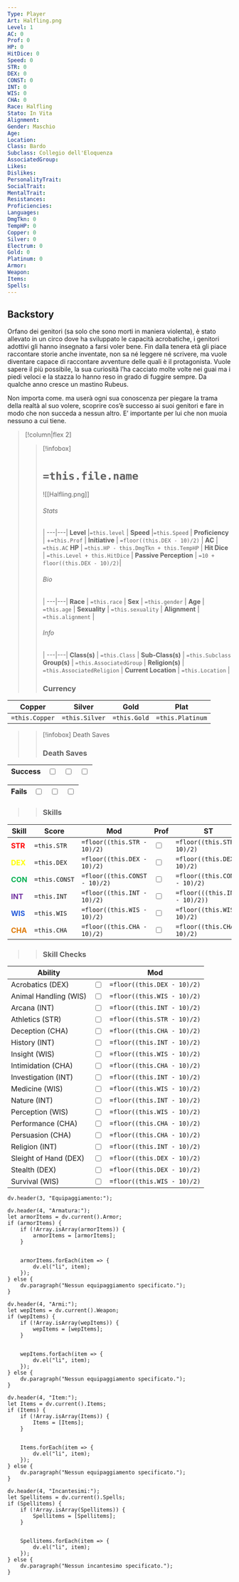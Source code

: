 ```yaml
---
Type: Player
Art: Halfling.png
Level: 1
AC: 0
Prof: 0
HP: 0
HitDice: 0
Speed: 0
STR: 0
DEX: 0
CONST: 0
INT: 0
WIS: 0
CHA: 0
Race: Halfling
Stato: In Vita
Alignment: 
Gender: Maschio
Age: 
Location: 
Class: Bardo
Subclass: Collegio dell'Eloquenza
AssociatedGroup: 
Likes: 
Dislikes: 
PersonalityTrait: 
SocialTrait: 
MentalTrait: 
Resistances: 
Proficiencies: 
Languages: 
DmgTkn: 0
TempHP: 0
Copper: 0
Silver: 0
Electrum: 0
Gold: 0
Platinum: 0
Armor: 
Weapon: 
Items: 
Spells:
---
```


## Backstory
Orfano dei genitori (sa solo che sono morti in maniera violenta), è stato allevato in un circo dove ha sviluppato le capacità acrobatiche, i genitori adottivi gli hanno insegnato a farsi voler bene. Fin dalla tenera età gli piace raccontare storie anche inventate, non sa né leggere né scrivere, ma vuole diventare capace di raccontare avventure delle quali è il protagonista. Vuole sapere il più possibile, la sua curiosità l’ha cacciato molte volte nei guai ma i piedi veloci e la stazza lo hanno reso in grado di fuggire sempre. Da qualche anno cresce un mastino Rubeus.

Non importa come. ma userà ogni sua conoscenza per piegare la trama della realtà al suo volere, scoprire cos’è successo ai suoi genitori e fare in modo che non succeda a nessun altro. E’ importante per lui che non muoia nessuno a cui tiene.




>[!column|flex 2]
>> [!infobox]
>> # `=this.file.name`
>> ![[Halfling.png]]
>> ###### Stats
>>  |
>> ---|---|
>> **Level** |`=this.level` |
>>  **Speed** |`=this.Speed` |
>> **Proficiency** | +`=this.Prof` |
>> **Initiative** | `=floor((this.DEX - 10)/2)` |
>> **AC** | `=this.AC`
>> **HP** | `=this.HP - this.DmgTkn + this.TempHP` |
>> **Hit Dice** | `=this.Level + this.HitDice`  |
>> **Passive Perception** | `=10 + floor((this.DEX - 10)/2)`|
>>  
>> ###### Bio
>>   |
>> ---|---|
>> **Race** | `=this.race` |
>> **Sex** | `=this.gender` |
>> **Age** | `=this.age` |
>> **Sexuality** | `=this.sexuality` |
>> **Alignment** | `=this.alignment` |
>> ###### Info
>>   |
>> ---|---|
>> **Class(s)** | `=this.Class` |
>> **Sub-Class(s)** | `=this.Subclass`
>> **Group(s)** | `=this.AssociatedGroup` |
>> **Religion(s)** | `=this.AssociatedReligion` |
>> **Current Location** | `=this.Location` |
>>  ### Currency
| Copper   | Silver    | Gold      | Plat        |
| -------------- | -------------- | ------------ | ---------------- |
| `=this.Copper` | `=this.Silver` | `=this.Gold` | `=this.Platinum` |
>
>> [!infobox] Death Saves
>> ### Death Saves
| Success | <input type="checkbox" unchecked>  | <input type="checkbox" unchecked> | <input type="checkbox" unchecked> | 
| ------- | --- | --------------------------------- | --------------------------------- |
>>
| Fails | <input type="checkbox" unchecked>  | <input type="checkbox" unchecked> | <input type="checkbox" unchecked> | 
| ----- | --- | --------------------------------- | --------------------------------- |
>>
>> ### Skills
| Skill | Score       | Mod                     | Prof                              | ST                                  |
| ----- | ----------- | ----------------------- | --------------------------------- | ----------------------------------- |
| <font color="#ff0000">**STR**</font>   | `=this.STR` | `=floor((this.STR - 10)/2)`  | <input type="checkbox" unchecked> | `=floor((this.STR - 10)/2)`               |
| <font color="#ffff00">**DEX**</font>   | `=this.DEX`  | `=floor((this.DEX - 10)/2)`   | <input type="checkbox" unchecked> | `=floor((this.DEX - 10)/2)`               |
| <font color="#00b050">**CON**</font>   | `=this.CONST` | `=floor((this.CONST - 10)/2)` | <input type="checkbox" unchecked>   | `=floor((this.CONST - 10)/2)` |
| <font color="#7030a0">**INT**</font>   | `=this.INT`          | `=floor((this.INT - 10)/2)`   | <input type="checkbox" unchecked>   | `=floor(((this.INT - 10)/2))`   |
| <font color="#245bdb">**WIS**</font>   | `=this.WIS`          | `=floor((this.WIS - 10)/2)`   | <input type="checkbox" unchecked> | `=floor((this.WIS - 10)/2)`               |
| <font color="#de7802">**CHA**</font>   | `=this.CHA`          | `=floor((this.CHA - 10)/2)`   | <input type="checkbox" unchecked> | `=floor((this.CHA - 10)/2)`               |
>> ### Skill Checks
| Ability               |                                   | Mod |
| --------------------- | --------------------------------- | --- |
| Acrobatics (DEX)      | <input type="checkbox" unchecked> | `=floor((this.DEX - 10)/2)`   |
| Animal Handling (WIS) | <input type="checkbox" unchecked> | `=floor((this.WIS - 10)/2)`  |
| Arcana (INT)          | <input type="checkbox" unchecked> | `=floor((this.INT - 10)/2)`  |
| Athletics (STR)       | <input type="checkbox" unchecked> | `=floor((this.STR - 10)/2)`   |
| Deception (CHA)       | <input type="checkbox" unchecked> | `=floor((this.CHA - 10)/2)`  |
| History (INT)         | <input type="checkbox" unchecked> | `=floor((this.INT - 10)/2)`  |
| Insight (WIS)         | <input type="checkbox" unchecked>   | `=floor((this.WIS - 10)/2)`  |
| Intimidation (CHA)    | <input type="checkbox" unchecked> | `=floor((this.CHA - 10)/2)`  |
| Investigation (INT)   | <input type="checkbox" unchecked>   | `=floor((this.INT - 10)/2)`  |
| Medicine (WIS)        | <input type="checkbox" unchecked> | `=floor((this.WIS - 10)/2)`  |
| Nature (INT)          | <input type="checkbox" unchecked> | `=floor((this.INT - 10)/2)`  |
| Perception (WIS)      | <input type="checkbox" unchecked>   | `=floor((this.WIS - 10)/2)`  |
| Performance (CHA)     | <input type="checkbox" unchecked> | `=floor((this.CHA - 10)/2)`  |
| Persuasion (CHA)      | <input type="checkbox" unchecked> | `=floor((this.CHA - 10)/2)`  |
| Religion (INT)        | <input type="checkbox" unchecked> | `=floor((this.INT - 10)/2)`  |
| Sleight of Hand (DEX) | <input type="checkbox" unchecked> | `=floor((this.DEX - 10)/2)`   |
| Stealth (DEX)         | <input type="checkbox" unchecked> | `=floor((this.DEX - 10)/2)`   |
| Survival (WIS)        | <input type="checkbox" unchecked> | `=floor((this.WIS - 10)/2)`  |


```dataviewjs
dv.header(3, "Equipaggiamento:");

dv.header(4, "Armatura:");
let armorItems = dv.current().Armor; 
if (armorItems) { 
    if (!Array.isArray(armorItems)) {
        armorItems = [armorItems]; 
    }

    
    armorItems.forEach(item => {
        dv.el("li", item); 
    });
} else {
    dv.paragraph("Nessun equipaggiamento specificato.");
}

dv.header(4, "Armi:");
let wepItems = dv.current().Weapon; 
if (wepItems) { 
    if (!Array.isArray(wepItems)) {
        wepItems = [wepItems]; 
    }

    
    wepItems.forEach(item => {
        dv.el("li", item); 
    });
} else {
    dv.paragraph("Nessun equipaggiamento specificato.");
}

dv.header(4, "Item:");
let Items = dv.current().Items; 
if (Items) { 
    if (!Array.isArray(Items)) {
        Items = [Items]; 
    }

    
    Items.forEach(item => {
        dv.el("li", item); 
    });
} else {
    dv.paragraph("Nessun equipaggiamento specificato.");
}

dv.header(4, "Incantesimi:");
let Spellitems = dv.current().Spells; 
if (Spellitems) { 
    if (!Array.isArray(Spellitems)) {
        Spellitems = [Spellitems]; 
    }

    
    Spellitems.forEach(item => {
        dv.el("li", item); 
    });
} else {
    dv.paragraph("Nessun incantesimo specificato.");
}